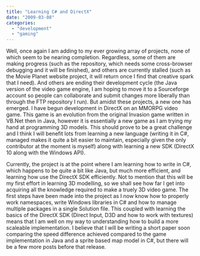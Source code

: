 ```yaml
---
title: "Learning C# and DirectX"
date: "2009-03-08"
categories: 
  - "development"
  - "gaming"
---
```


Well, once again I am adding to my ever growing array of projects, none of which seem to be nearing completion. Regardless, some of them are making progress (such as the repository, which needs some cross-browser debugging and it will be finished), and others are currently stalled (such as the Movie Planet website project, it will return once I find that creative spark that I need). And others are ending their development cycle (the Java version of the video game engine, I am hoping to move it to a Sourceforge account so people can collaborate and submit changes more liberally than through the FTP repository I run). But amidst these projects, a new one has emerged. I have begun development in DirectX on an MMORPG video game. This game is an evolution from the original Invasion game written in VB.Net then in Java, however it is essentially a new game as I am trying my hand at programming 3D models. This should prove to be a great challenge and I think I will benefit lots from learning a new language (writing it in C#, managed makes it quite a bit easier to maintain, especially given the only contributor at the moment is myself) along with learning a new SDK (DirectX 10 along with the Windows API).

Currently, the project is at the point where I am learning how to write in C#, which happens to be quite a bit like Java, but much more efficient, and learning how use the DirectX SDK efficiently. Not to mention that this will be my first effort in learning 3D modelling, so we shall see how far I get into acquiring all the knowledge required to make a truely 3D video game. The first steps have been made into the project as I now know how to properly work namespaces, write Windows libraries in C# and how to manage multiple packages in a single Solution file. This coupled with learning the basics of the DirectX SDK (Direct Input, D3D and how to work with textures) means that I am well on my way to understanding how to build a more scaleable implementation. I believe that I will be writing a short paper soon comparing the speed difference achieved compared to the game implementation in Java and a sprite based map model in C#, but there will be a few more posts before that release.
